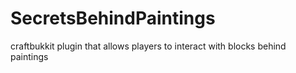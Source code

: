 SecretsBehindPaintings
======================

craftbukkit plugin that allows players to interact with blocks behind paintings
